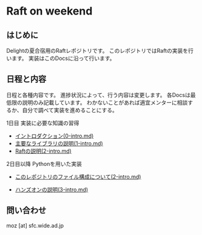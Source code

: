 # Raft on weekend

## はじめに
Delightの夏合宿用のRaftレポジトリです。
このレポジトリではRaftの実装を行います。
実装はこのDocsに沿って行います。


## 日程と内容 
日程と各種内容です。
進捗状況によって、行う内容は変更します。
各Docsは最低限の説明のみ記載しています。
わかないことがあれば適宜メンターに相談するか、自分で調べて実装を進めることにする。


1日目
実装に必要な知識の習得
- [イントロダクション(0-intro.md)](0-intro.md)
- [主要なライブラリの説明(1-intro.md)](1-library.md)
- [Raftの説明(2-intro.md)](2-raft.md)

2日目以降
Pythonを用いた実装
- [このレポジトリのファイル構成について(2-intro.md)](3-repo.md)

- [ハンズオンの説明(3-intro.md)](4-handson.md)

## 問い合わせ
moz [at] sfc.wide.ad.jp